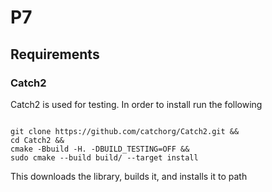 # P7
## Requirements
### Catch2
Catch2 is used for testing.
In order to install run the following

<code>
git clone https://github.com/catchorg/Catch2.git &&
cd Catch2 &&
cmake -Bbuild -H. -DBUILD_TESTING=OFF &&
sudo cmake --build build/ --target install
</code>

This downloads the library, builds it, and installs it to path